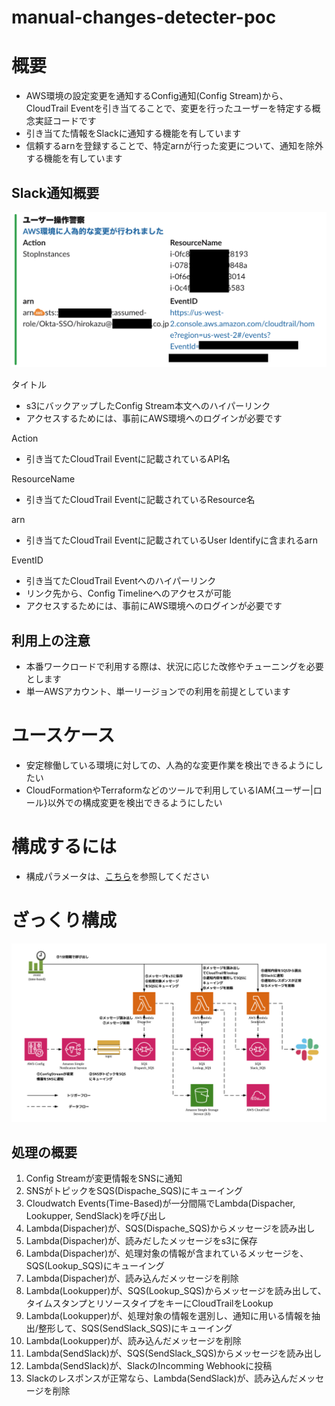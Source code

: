# manual-changes-detecter-poc
# 概要
- AWS環境の設定変更を通知するConfig通知(Config Stream)から、CloudTrail Eventを引き当てることで、変更を行ったユーザーを特定する概念実証コードです
- 引き当てた情報をSlackに通知する機能を有しています
- 信頼するarnを登録することで、特定arnが行った変更について、通知を除外する機能を有しています

## Slack通知概要
![slack-nortify.png](/docs/pixs/slack-nortify.png)

タイトル
- s3にバックアップしたConfig Stream本文へのハイパーリンク
- アクセスするためには、事前にAWS環境へのログインが必要です

Action
- 引き当てたCloudTrail Eventに記載されているAPI名

ResourceName
- 引き当てたCloudTrail Eventに記載されているResource名

arn
- 引き当てたCloudTrail Eventに記載されているUser Identifyに含まれるarn

EventID
- 引き当てたCloudTrail Eventへのハイパーリンク
- リンク先から、Config Timelineへのアクセスが可能
- アクセスするためには、事前にAWS環境へのログインが必要です

## 利用上の注意
- 本番ワークロードで利用する際は、状況に応じた改修やチューニングを必要とします
- 単一AWSアカウント、単一リージョンでの利用を前提としています

# ユースケース
- 安定稼働している環境に対しての、人為的な変更作業を検出できるようにしたい
- CloudFormationやTerraformなどのツールで利用しているIAM{ユーザー|ロール}以外での構成変更を検出できるようにしたい

# 構成するには
- 構成パラメータは、[こちら](/docs/infra.md)を参照してください

# ざっくり構成
![configuration-diagram.png](/docs/pixs/configuration-diagram.png)
## 処理の概要
1. Config Streamが変更情報をSNSに通知
1. SNSがトピックをSQS(Dispache_SQS)にキューイング
1. Cloudwatch Events(Time-Based)が一分間隔でLambda(Dispacher, Lookupper, SendSlack)を呼び出し
1. Lambda(Dispacher)が、SQS(Dispache_SQS)からメッセージを読み出し
1. Lambda(Dispacher)が、読みだしたメッセージをs3に保存
1. Lambda(Dispacher)が、処理対象の情報が含まれているメッセージを、SQS(Lookup_SQS)にキューイング
1. Lambda(Dispacher)が、読み込んだメッセージを削除
1. Lambda(Lookupper)が、SQS(Lookup_SQS)からメッセージを読み出して、タイムスタンプとリソースタイプをキーにCloudTrailをLookup
1. Lambda(Lookupper)が、処理対象の情報を選別し、通知に用いる情報を抽出/整形して、SQS(SendSlack_SQS)にキューイング
1. Lambda(Lookupper)が、読み込んだメッセージを削除
1. Lambda(SendSlack)が、SQS(SendSlack_SQS)からメッセージを読み出し
1. Lambda(SendSlack)が、SlackのIncomming Webhookに投稿
1. Slackのレスポンスが正常なら、Lambda(SendSlack)が、読み込んだメッセージを削除


